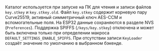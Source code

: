 Каталог используется при запуске на ПК для чтения и записи файлов `key.stkey` и `key.stkey.old`.
Файл `key.stkey` содержит корневую пару Curve25519, активный симметричный ключ AES-CCM и вспомогательные поля.
На ESP32 данные сохраняются в разделе NVS (`Preferences`). Поддержка SPIFFS (`/keys/key.stkey`) отключена и может быть включена только при определении макроса `DEFAULT_SETTINGS_ENABLE_SPIFFS`. При отсутствии записи `KeyLoader` создаёт значение по умолчанию в выбранном бэкенде.
